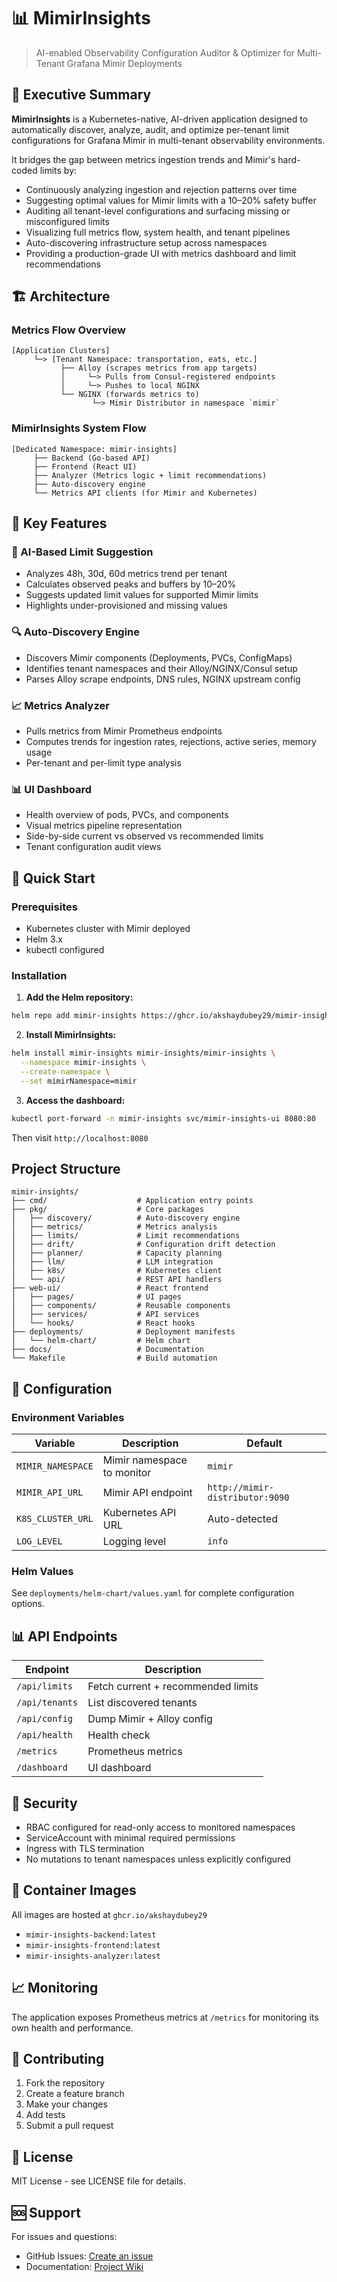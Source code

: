 # 📊 MimirInsights

> AI-enabled Observability Configuration Auditor & Optimizer for Multi-Tenant Grafana Mimir Deployments

## 🚀 Executive Summary

**MimirInsights** is a Kubernetes-native, AI-driven application designed to automatically discover, analyze, audit, and optimize per-tenant limit configurations for Grafana Mimir in multi-tenant observability environments.

It bridges the gap between metrics ingestion trends and Mimir's hard-coded limits by:

* Continuously analyzing ingestion and rejection patterns over time
* Suggesting optimal values for Mimir limits with a 10–20% safety buffer
* Auditing all tenant-level configurations and surfacing missing or misconfigured limits
* Visualizing full metrics flow, system health, and tenant pipelines
* Auto-discovering infrastructure setup across namespaces
* Providing a production-grade UI with metrics dashboard and limit recommendations

## 🏗️ Architecture

### Metrics Flow Overview

```
[Application Clusters] 
     └─> [Tenant Namespace: transportation, eats, etc.]
           ├── Alloy (scrapes metrics from app targets)
           │     └─> Pulls from Consul-registered endpoints
           │     └─> Pushes to local NGINX
           └── NGINX (forwards metrics to)
                  └─> Mimir Distributor in namespace `mimir`
```

### MimirInsights System Flow

```
[Dedicated Namespace: mimir-insights]
     ├── Backend (Go-based API)
     ├── Frontend (React UI)
     ├── Analyzer (Metrics logic + limit recommendations)
     ├── Auto-discovery engine
     └── Metrics API clients (for Mimir and Kubernetes)
```

## 🎯 Key Features

### 🧠 AI-Based Limit Suggestion
- Analyzes 48h, 30d, 60d metrics trend per tenant
- Calculates observed peaks and buffers by 10–20%
- Suggests updated limit values for supported Mimir limits
- Highlights under-provisioned and missing values

### 🔍 Auto-Discovery Engine
- Discovers Mimir components (Deployments, PVCs, ConfigMaps)
- Identifies tenant namespaces and their Alloy/NGINX/Consul setup
- Parses Alloy scrape endpoints, DNS rules, NGINX upstream config

### 📈 Metrics Analyzer
- Pulls metrics from Mimir Prometheus endpoints
- Computes trends for ingestion rates, rejections, active series, memory usage
- Per-tenant and per-limit type analysis

### 📊 UI Dashboard
- Health overview of pods, PVCs, and components
- Visual metrics pipeline representation
- Side-by-side current vs observed vs recommended limits
- Tenant configuration audit views

## 🚀 Quick Start

### Prerequisites
- Kubernetes cluster with Mimir deployed
- Helm 3.x
- kubectl configured

### Installation
1. **Add the Helm repository:**
```bash
helm repo add mimir-insights https://ghcr.io/akshaydubey29/mimir-insights
```

2. **Install MimirInsights:**
```bash
helm install mimir-insights mimir-insights/mimir-insights \
  --namespace mimir-insights \
  --create-namespace \
  --set mimirNamespace=mimir
```

3. **Access the dashboard:**
```bash
kubectl port-forward -n mimir-insights svc/mimir-insights-ui 8080:80
```

Then visit `http://localhost:8080`

## Project Structure

```
mimir-insights/
├── cmd/                    # Application entry points
├── pkg/                    # Core packages
│   ├── discovery/          # Auto-discovery engine
│   ├── metrics/            # Metrics analysis
│   ├── limits/             # Limit recommendations
│   ├── drift/              # Configuration drift detection
│   ├── planner/            # Capacity planning
│   ├── llm/                # LLM integration
│   ├── k8s/                # Kubernetes client
│   └── api/                # REST API handlers
├── web-ui/                 # React frontend
│   ├── pages/              # UI pages
│   ├── components/         # Reusable components
│   ├── services/           # API services
│   └── hooks/              # React hooks
├── deployments/            # Deployment manifests
│   └── helm-chart/         # Helm chart
├── docs/                   # Documentation
└── Makefile                # Build automation
```

## 🔧 Configuration

### Environment Variables

| Variable | Description | Default |
|----------|-------------|---------|
| `MIMIR_NAMESPACE` | Mimir namespace to monitor | `mimir` |
| `MIMIR_API_URL` | Mimir API endpoint | `http://mimir-distributor:9090` |
| `K8S_CLUSTER_URL` | Kubernetes API URL | Auto-detected |
| `LOG_LEVEL` | Logging level | `info` |

### Helm Values

See `deployments/helm-chart/values.yaml` for complete configuration options.

## 📊 API Endpoints

| Endpoint | Description |
|----------|-------------|
| `/api/limits` | Fetch current + recommended limits |
| `/api/tenants` | List discovered tenants |
| `/api/config` | Dump Mimir + Alloy config |
| `/api/health` | Health check |
| `/metrics` | Prometheus metrics |
| `/dashboard` | UI dashboard |

## 🔐 Security

- RBAC configured for read-only access to monitored namespaces
- ServiceAccount with minimal required permissions
- Ingress with TLS termination
- No mutations to tenant namespaces unless explicitly configured

## 🐳 Container Images

All images are hosted at `ghcr.io/akshaydubey29`
- `mimir-insights-backend:latest`
- `mimir-insights-frontend:latest`
- `mimir-insights-analyzer:latest`

## 📈 Monitoring

The application exposes Prometheus metrics at `/metrics` for monitoring its own health and performance.

## 🤝 Contributing

1. Fork the repository
2. Create a feature branch
3. Make your changes
4. Add tests
5. Submit a pull request

## 📄 License

MIT License - see LICENSE file for details.

## 🆘 Support

For issues and questions:
- GitHub Issues: [Create an issue](https://github.com/akshaydubey29/mimirInsights/issues)
- Documentation: [Project Wiki](https://github.com/akshaydubey29/mimirInsights/wiki)
